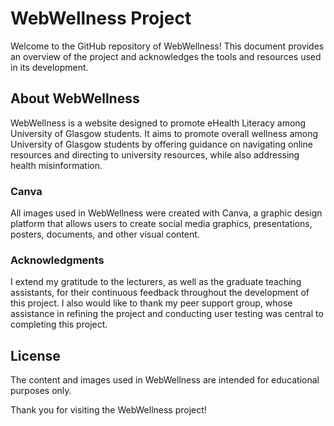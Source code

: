# WebWellness Project
Welcome to the GitHub repository of WebWellness! This document provides an overview of the project and acknowledges the tools and resources used in its development.

## About WebWellness
WebWellness is a website designed to promote eHealth Literacy among University of Glasgow students. It aims to promote overall wellness among University of Glasgow students by offering guidance on navigating online resources and directing to university resources, while also addressing health misinformation.

### Canva
All images used in WebWellness were created with Canva, a graphic design platform that allows users to create social media graphics, presentations, posters, documents, and other visual content. 

### Acknowledgments
I extend my gratitude to the lecturers, as well as the graduate teaching assistants, for their continuous feedback throughout the development of this project. I also would like to thank my peer support group, whose assistance in refining the project and conducting user testing was central to completing this project. 

## License
The content and images used in WebWellness are intended for educational purposes only.

Thank you for visiting the WebWellness project!
